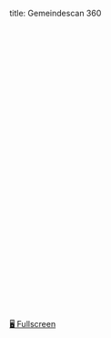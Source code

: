 title: Gemeindescan 360

<div id="form" class="wrapper">
	<div class="content">
		<p>
			<div class="typeform-widget" data-url="https://cividi.typeform.com/to/VQXd8H"
			style="width: 100%; height: 500px;"></div>
		<script> (function () { var qs, js, q, s, d = document, gi = d.getElementById, ce = d.createElement, gt = d.getElementsByTagName, id = "typef_orm", b = "https://embed.typeform.com/"; if (!gi.call(d, id)) { js = ce.call(d, "script"); js.id = id; js.src = b + "embed.js"; q = gt.call(d, "script")[0]; q.parentNode.insertBefore(js, q) } })() </script>
</div>

<a href="https://cividi.typeform.com/to/VQXd8H" class="btn btn-lg btn-primary">🖥️ Fullscreen</a>
